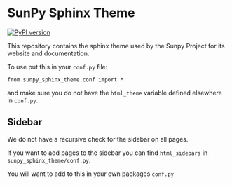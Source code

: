 # SunPy Sphinx Theme

[![PyPI version](https://badge.fury.io/py/sunpy-sphinx-theme.svg)](https://badge.fury.io/py/sunpy-sphinx-theme)

This repository contains the sphinx theme used by the Sunpy Project for its website and documentation.

To use put this in your `conf.py` file:

    from sunpy_sphinx_theme.conf import *

and make sure you do not have the `html_theme` variable defined elsewhere in `conf.py`.

## Sidebar

We do not have a recursive check for the sidebar on all pages.

If you want to add pages to the sidebar you can find ``html_sidebars`` in `sunpy_sphinx_theme/conf.py`.

You will want to add to this in your own packages ``conf.py``
